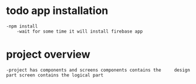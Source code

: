 # todo app installation 
    -npm install 
        -wait for some time it will install firebase app

# project overview
    -project has components and screens components contains the     design part screen contains the logical part 
    
